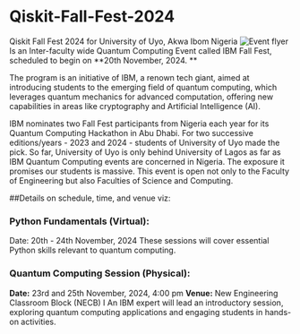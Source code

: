 # Qiskit-Fall-Fest-2024
Qiskit Fall Fest 2024 for University of Uyo, Akwa Ibom Nigeria
![Event flyer]([path/to/image.png](https://drive.google.com/open?id=1izXoq0IW8rC1YpVpnU3xCw84nbTlvt1E&usp=drive_fs))
Is an Inter-faculty wide Quantum Computing Event called IBM Fall Fest, scheduled to begin on **20th November, 2024. **

The program is an initiative of IBM, a renown tech giant,  aimed at introducing students to the emerging field of quantum computing, which leverages quantum mechanics for advanced computation, offering new capabilities in areas like cryptography and Artificial Intelligence (AI).

IBM nominates two Fall Fest participants from Nigeria each year for its Quantum Computing Hackathon in Abu Dhabi. For two successive editions/years - 2023 and 2024 - students of University of Uyo made the pick. So far, University of Uyo is only behind University of Lagos as far as IBM Quantum Computing events are concerned in Nigeria. The exposure it promises our students is massive. This event is open not only to the Faculty of Engineering but also  Faculties of Science and Computing. 

##Details on schedule, time, and venue viz:

### Python Fundamentals (Virtual):
Date: 20th - 24th November, 2024
These sessions will cover essential Python skills relevant to quantum computing.

### Quantum Computing Session (Physical):
**Date:** 23rd and  25th November, 2024, 4:00 pm
**Venue:** New Engineering Classroom Block (NECB) I
An IBM expert will lead an introductory session, exploring quantum computing applications and engaging students in hands-on activities.
